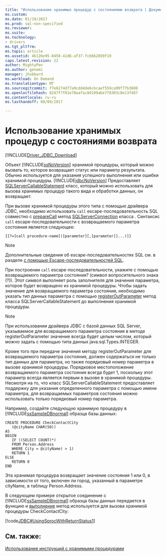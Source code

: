 ```yaml
---
title: "Использование хранимых процедур с состояниями возврата | Документы Microsoft"
ms.custom: 
ms.date: 01/19/2017
ms.prod: sql-non-specified
ms.reviewer: 
ms.suite: 
ms.technology:
- drivers
ms.tgt_pltfrm: 
ms.topic: article
ms.assetid: 4b126e95-8458-41d6-af37-fc6662859f19
caps.latest.revision: 22
author: MightyPen
ms.author: genemi
manager: jhubbard
ms.workload: On Demand
ms.translationtype: MT
ms.sourcegitcommit: f7e6274d77a9cdd4de6cbcaef559ca99f77b3608
ms.openlocfilehash: 8247f7f81e70aafac8d109abe7f8303c8e13f487
ms.contentlocale: ru-ru
ms.lasthandoff: 09/09/2017

---
```

# <a name="using-a-stored-procedure-with-a-return-status"></a>Использование хранимых процедур с состояниями возврата
[!INCLUDE[Driver_JDBC_Download](../../includes/driver_jdbc_download.md)]

  Объект [!INCLUDE[ssNoVersion](../../includes/ssnoversion_md.md)] хранимой процедуры, который можно вызвать то, которое возвращает статус или параметр результата. Обычно используется для указания успешного выполнения или ошибки хранимой процедуры. [!INCLUDE[jdbcNoVersion](../../includes/jdbcnoversion_md.md)] Предоставляет [SQLServerCallableStatement](../../connect/jdbc/reference/sqlservercallablestatement-class.md) класс, который можно использовать для вызова хранимых процедур такого вида и обработки данных, он возвращает.  
  
 При вызове хранимой процедуры этого типа с помощью драйвера JDBC, необходимо использовать `call` escape-последовательность SQL совместно с [prepareCall](../../connect/jdbc/reference/preparecall-method-sqlserverconnection.md) метод [SQLServerConnection](../../connect/jdbc/reference/sqlserverconnection-class.md) класса . Синтаксис `call` escape-последовательности с возвращаемого параметра состояния является следующее:  
  
 `{[?=]call procedure-name[([parameter][,[parameter]]...)]}`  
  
> [!NOTE]  
>  Дополнительные сведения об escape-последовательностях SQL см. в разделе [с помощью Escape-последовательностей SQL](../../connect/jdbc/using-sql-escape-sequences.md).  
  
 При построении `call` escape-последовательности, укажите с помощью возвращаемого параметра состояния? (символ вопросительного знака (?)). Этот символ выполняет роль заполнителя для значения параметра, которое будет возвращено из хранимой процедуры. Чтобы задать значение для возвращаемого параметра состояния, необходимо указать тип данных параметра с помощью [registerOutParameter](../../connect/jdbc/reference/registeroutparameter-method-sqlservercallablestatement.md) метод класса SQLServerCallableStatement до выполнения хранимой процедуры.  
  
> [!NOTE]  
>  При использовании драйвера JDBC с базой данных SQL Server, указываемое для возвращаемого параметра состояния в методе registerOutParameter значение всегда будет целым числом, который можно задать с помощью типа данных java.sql.Types.INTEGER.  
  
 Кроме того при передаче значения методу registerOutParameter для возвращаемого параметра состояния, должен содержаться не только тип данных для параметра, но также порядковый номер параметра в вызове хранимой процедуры. Порядковое местоположение возвращаемого параметра состояния всегда будет 1, поскольку этот параметр всегда является первым в вызове в хранимой процедуры. Несмотря на то, что класс SQLServerCallableStatement предоставляет поддержку для указания определенного параметра с помощью имени параметра, для возвращаемых параметров состояния можно использовать только порядковый номер параметра.  
  
 Например, создайте следующую хранимую процедуру в [!INCLUDE[ssSampleDBnormal](../../includes/sssampledbnormal_md.md)] образца базы данных:  
  
```  
CREATE PROCEDURE CheckContactCity  
   (@cityName CHAR(50))  
AS  
BEGIN  
   IF ((SELECT COUNT(*)  
   FROM Person.Address  
   WHERE City = @cityName) > 1)  
   RETURN 1  
ELSE  
   RETURN 0  
END  
```  
  
 Эта хранимая процедура возвращает значение состояния 1 или 0, в зависимости от того, включен ли город, указанный в параметре cityName, в таблицу Person.Address.  
  
 В следующем примере открытое соединение с [!INCLUDE[ssSampleDBnormal](../../includes/sssampledbnormal_md.md)] образца базы данных передается в функцию и [выполнение](../../connect/jdbc/reference/execute-method-sqlserverstatement.md) метод используется для вызова хранимой процедуры CheckContactCity:  
  
 [!code[JDBC#UsingSprocWithReturnStatus1](../../connect/jdbc/codesnippet/Java/using-a-stored-procedure_1_1.java)]  
  
## <a name="see-also"></a>См. также:  
 [Использование инструкций с хранимыми процедурами](../../connect/jdbc/using-statements-with-stored-procedures.md)  
  
  


